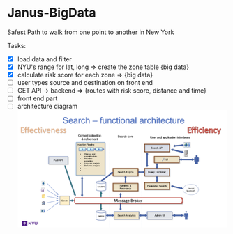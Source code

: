 # Janus-BigData
Safest Path to walk from one point to another in New York

Tasks:
- [x] load data and filter
- [x] NYU's range for lat, long => create the zone table  {big data}
- [x] calculate risk score for each zone => {big data}
- [ ] user types source and destination on front end
- [ ] GET API -> backend => {routes with risk score, distance and time}
- [ ] front end part
- [ ] architecture diagram ![Alt text](sample-architecure-diagram.png)
